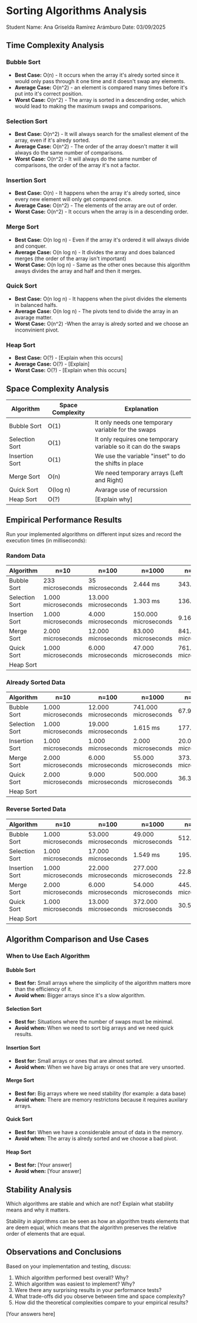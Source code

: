 # Sorting Algorithms Analysis

Student Name: Ana Griselda Ramírez Arámburo 
Date: 03/09/2025

## Time Complexity Analysis

### Bubble Sort
- **Best Case:** O(n) - It occurs when the array it's alredy sorted since it would only pass through it one time and it doesn't swap any elements.
- **Average Case:** O(n^2) - an element is compared many times before it's put into it's correct position.
- **Worst Case:** O(n^2) - The array is sorted in a descending order, which would lead to making the maximum swaps and comparisons.

### Selection Sort
- **Best Case:** O(n^2) - It will always search for the smallest element of the array, even if it's alredy sorted.
- **Average Case:** O(n^2) - The order of the array doesn't matter it will always do the same number of comparisons.
- **Worst Case:** O(n^2) - It will always do the same number of comparisons, the order of the array it's not a factor.

### Insertion Sort
- **Best Case:** O(n) - It happens when the array it's alredy sorted, since every new element will only get compared once.
- **Average Case:** O(n^2) - The elements of the array are out of order.
- **Worst Case:** O(n^2) - It occurs when the array is in a descending order. 

### Merge Sort
- **Best Case:** O(n log n) - Even if the array it's ordered it will always divide and conquer.
- **Average Case:** O(n log n) - It divides the array and does balanced merges (the order of the array isn't important)
- **Worst Case:** O(n log n) - Same as the other ones because this algorithm aways divides the array and half and then it merges.

### Quick Sort
- **Best Case:** O(n log n) - It happens when the pivot divides the elements in balanced halfs.
- **Average Case:** O(n log n) - The pivots tend to divide the array in an avarage matter.
- **Worst Case:** O(n^2) -When the array is alredy sorted and we choose an inconvinient pivot.

### Heap Sort
- **Best Case:** O(?) - [Explain when this occurs]
- **Average Case:** O(?) - [Explain]
- **Worst Case:** O(?) - [Explain when this occurs]

## Space Complexity Analysis

| Algorithm | Space Complexity | Explanation |
|-----------|-----------------|-------------|
| Bubble Sort | O(1) | It only needs one temporary variable for the swaps|
| Selection Sort | O(1) | It only requires one temporary variable so it can do the swaps |
| Insertion Sort | O(1) | We use the variable "inset" to do the shifts in place |
| Merge Sort | O(n) | We need temporary arrays (Left and Right) |
| Quick Sort | O(log n) | Avarage use of recurssion |
| Heap Sort | O(?) | [Explain why] |

## Empirical Performance Results

Run your implemented algorithms on different input sizes and record the execution times (in milliseconds):

### Random Data

| Algorithm | n=10 | n=100 | n=1000 | n=10000 |
|-----------|------|-------|--------|---------|
| Bubble Sort |233 microseconds | 35 microseconds | 2.444 ms| 343.586 ms |
| Selection Sort |1.000 microseconds |13.000 microseconds |1.303 ms |136.271 ms |
| Insertion Sort |1.000 microseconds |4.000 microseconds | 150.000 microseconds|9.167 ms |
| Merge Sort | 2.000 microseconds | 12.000 microseconds | 83.000 microseconds | 841.000 microseconds|
| Quick Sort | 1.000 microseconds | 6.000 microseconds | 47.000 microseconds | 761.000 microseconds |
| Heap Sort | | | | |

### Already Sorted Data

| Algorithm | n=10 | n=100 | n=1000 | n=10000 |
|-----------|------|-------|--------|---------|
| Bubble Sort | 1.000 microseconds | 12.000 microseconds| 741.000 microseconds |  67.964 ms |
| Selection Sort | 1.000 microseconds | 19.000 microseconds | 1.615 ms | 177.611 ms |
| Insertion Sort | 1.000 microseconds |  1.000 microseconds | 2.000 microseconds | 20.000 microseconds |
| Merge Sort | 2.000 microseconds | 6.000 microseconds | 55.000 microseconds | 373.000 microseconds |
| Quick Sort | 2.000 microseconds | 9.000 microseconds | 500.000 microseconds | 36.345 ms |
| Heap Sort | | | | |

### Reverse Sorted Data

| Algorithm | n=10 | n=100 | n=1000 | n=10000 |
|-----------|------|-------|--------|---------|
| Bubble Sort | 1.000 microseconds | 53.000 microseconds | 49.000 microseconds | 512.910 ms |
| Selection Sort | 1.000 microseconds | 17.000 microseconds |  1.549 ms | 195.416 ms |
| Insertion Sort | 1.000 microseconds | 22.000 microseconds | 277.000 microseconds | 22.812 ms |
| Merge Sort | 2.000 microseconds | 6.000 microseconds | 54.000 microseconds |  445.000 microseconds |
| Quick Sort | 1.000 microseconds | 13.000 microseconds | 372.000 microseconds | 30.547 ms |
| Heap Sort | | | | |

## Algorithm Comparison and Use Cases

### When to Use Each Algorithm

#### Bubble Sort
- **Best for:** Small arrays where the simplicity of the algorithm matters more than the efficiency of it.
- **Avoid when:** Bigger arrays since it's a slow algorithm.

#### Selection Sort
- **Best for:** Situations where the number of swaps must be minimal.
- **Avoid when:** When we need to sort big arrays and we need quick results.

#### Insertion Sort
- **Best for:** Small arrays or ones that are almost sorted.
- **Avoid when:** When we have big arrays or ones that are very unsorted.

#### Merge Sort
- **Best for:** Big arrays where we need stability (for example: a data base)
- **Avoid when:** There are memory restrictons because it requires auxilary arrays.

#### Quick Sort
- **Best for:** When we have a considerable amout of data in the memory.
- **Avoid when:** The array is alredy sorted and we choose a bad pivot.

#### Heap Sort
- **Best for:** [Your answer]
- **Avoid when:** [Your answer]

## Stability Analysis

Which algorithms are stable and which are not? Explain what stability means and why it matters.

Stability in algorithms can be seen as how an algorithm treats elements that are deem equal, which means that the algorithm preserves the relative order of elements that are equal. 

## Observations and Conclusions

Based on your implementation and testing, discuss:

1. Which algorithm performed best overall? Why?
2. Which algorithm was easiest to implement? Why?
3. Were there any surprising results in your performance tests?
4. What trade-offs did you observe between time and space complexity?
5. How did the theoretical complexities compare to your empirical results?

[Your answers here]
